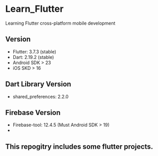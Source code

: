 # Learn_Flutter
Learning Flutter cross-platform mobile development

## Version
+ Flutter: 3.7.3 (stable)
+ Dart: 2.19.2 (stable)
+ Android SDK > 23
+ iOS SKD > 16

## Dart Library Version
+ shared_preferences: 2.2.0

## Firebase Version
+ Firebase-tool: 12.4.5 (Must Android SDK > 19)
+ 

## This repogitry includes some flutter projects.



